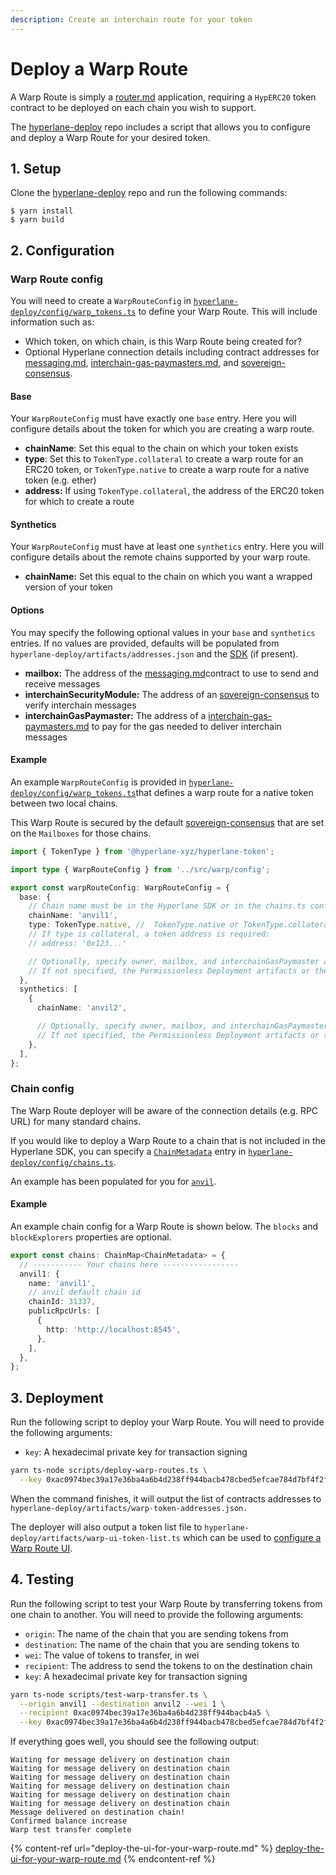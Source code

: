 ```yaml
---
description: Create an interchain route for your token
---
```


# Deploy a Warp Route

A Warp Route is simply a [router.md](../../apis-and-sdks/building-applications/writing-contracts/router.md "mention") application, requiring a `HypERC20` token contract to be deployed on each chain you wish to support.

The [hyperlane-deploy](https://github.com/hyperlane-xyz/hyperlane-deploy) repo includes a script that allows you to configure and deploy a Warp Route for your desired token.

## 1. Setup

Clone the [hyperlane-deploy](https://github.com/hyperlane-xyz/hyperlane-deploy) repo and run the following commands:

```
$ yarn install
$ yarn build
```

## 2. Configuration

### Warp Route config

You will need to create a `WarpRouteConfig` in [`hyperlane-deploy/config/warp_tokens.ts`](https://github.com/hyperlane-xyz/hyperlane-deploy/blob/main/config/warp\_tokens.ts) to define your Warp Route. This will include information such as:

* Which token, on which chain, is this Warp Route being created for?
* Optional Hyperlane connection details including contract addresses for [messaging.md](../../protocol/messaging.md "mention"), [interchain-gas-paymasters.md](../../build-with-hyperlane/guides/paying-for-interchain-gas/interchain-gas-paymasters.md "mention"), and [sovereign-consensus](../../protocol/sovereign-consensus/ "mention").

#### Base

Your `WarpRouteConfig` must have exactly one `base` entry. Here you will configure details about the token for which you are creating a warp route.

* **chainName**: Set this equal to the chain on which your token exists
* **type**: Set this to `TokenType.collateral` to create a warp route for an ERC20 token, or `TokenType.native` to create a warp route for a native token (e.g. ether)
* **address:** If using `TokenType.collateral`, the address of the ERC20 token for which to create a route

#### Synthetics

Your `WarpRouteConfig` must have at least one `synthetics` entry. Here you will configure details about the remote chains supported by your warp route.

* **chainName:** Set this equal to the chain on which you want a wrapped version of your token

#### Options

You may specify the following optional values in your `base` and `synthetics` entries. If no values are provided, defaults will be populated from `hyperlane-deploy/artifacts/addresses.json` and the [SDK](https://github.com/hyperlane-xyz/hyperlane-monorepo/blob/main/typescript/sdk/src/consts/environments/mainnet.json) (if present).

* **mailbox:** The address of the [messaging.md](../../protocol/messaging.md "mention")contract to use to send and receive messages
* **interchainSecurityModule:** The address of an [sovereign-consensus](../../protocol/sovereign-consensus/ "mention") to verify interchain messages
* **interchainGasPaymaster:** The address of a [interchain-gas-paymasters.md](../../build-with-hyperlane/guides/paying-for-interchain-gas/interchain-gas-paymasters.md "mention") to pay for the gas needed to deliver interchain messages

#### Example

An example `WarpRouteConfig` is provided in [`hyperlane-deploy/config/warp_tokens.ts`](https://github.com/hyperlane-xyz/hyperlane-deploy/blob/main/config/warp\_tokens.ts)that defines a warp route for a native token between two local chains.

This Warp Route is secured by the default [sovereign-consensus](../../protocol/sovereign-consensus/ "mention") that are set on the `Mailboxes` for those chains.

```typescript
import { TokenType } from '@hyperlane-xyz/hyperlane-token';

import type { WarpRouteConfig } from '../src/warp/config';

export const warpRouteConfig: WarpRouteConfig = {
  base: {
    // Chain name must be in the Hyperlane SDK or in the chains.ts config
    chainName: 'anvil1',
    type: TokenType.native, //  TokenType.native or TokenType.collateral
    // If type is collateral, a token address is required:
    // address: '0x123...'

    // Optionally, specify owner, mailbox, and interchainGasPaymaster addresses
    // If not specified, the Permissionless Deployment artifacts or the SDK's defaults will be used
  },
  synthetics: [
    {
      chainName: 'anvil2',

      // Optionally, specify owner, mailbox, and interchainGasPaymaster addresses
      // If not specified, the Permissionless Deployment artifacts or the SDK's defaults will be used
    },
  ],
};
```

### Chain config

The Warp Route deployer will be aware of the connection details (e.g. RPC URL) for many standard chains.

If you would like to deploy a Warp Route to a chain that is not included in the Hyperlane SDK, you can specify a [`ChainMetadata`](https://github.com/hyperlane-xyz/hyperlane-monorepo/blob/main/typescript/sdk/src/consts/chainMetadata.ts#L21) entry in [`hyperlane-deploy/config/chains.ts`](https://github.com/hyperlane-xyz/hyperlane-deploy/blob/main/config/chains.ts).

An example has been populated for you for [`anvil`](https://book.getfoundry.sh/anvil/).

#### Example

An example chain config for a Warp Route is shown below. The `blocks` and `blockExplorers` properties are optional.

```typescript
export const chains: ChainMap<ChainMetadata> = {
  // ----------- Your chains here -----------------
  anvil1: {
    name: 'anvil1',
    // anvil default chain id
    chainId: 31337,
    publicRpcUrls: [
      {
        http: 'http://localhost:8545',
      },
    ],
  },
};
```

## 3. Deployment

Run the following script to deploy your Warp Route. You will need to provide the following arguments:

* `key`: A hexadecimal private key for transaction signing

```bash
yarn ts-node scripts/deploy-warp-routes.ts \
  --key 0xac0974bec39a17e36ba4a6b4d238ff944bacb478cbed5efcae784d7bf4f2ff80
```

When the command finishes, it will output the list of contracts addresses to `hyperlane-deploy/artifacts/warp-token-addresses.json.`

The deployer will also output a token list file to `hyperlane-deploy/artifacts/warp-ui-token-list.ts` which can be used to [configure a Warp Route UI](deploy-the-ui-for-your-warp-route.md).

## 4. Testing

Run the following script to test your Warp Route by transferring tokens from one chain to another. You will need to provide the following arguments:

* `origin`: The name of the chain that you are sending tokens from
* `destination`: The name of the chain that you are sending tokens to
* `wei`: The value of tokens to transfer, in wei
* `recipient`: The address to send the tokens to on the destination chain
* `key`: A hexadecimal private key for transaction signing

```bash
yarn ts-node scripts/test-warp-transfer.ts \
  --origin anvil1 --destination anvil2 --wei 1 \
  --recipient 0xac0974bec39a17e36ba4a6b4d238ff944bacb4a5 \
  --key 0xac0974bec39a17e36ba4a6b4d238ff944bacb478cbed5efcae784d7bf4f2ff80
```

If everything goes well, you should see the following output:

```
Waiting for message delivery on destination chain
Waiting for message delivery on destination chain
Waiting for message delivery on destination chain
Waiting for message delivery on destination chain
Waiting for message delivery on destination chain
Waiting for message delivery on destination chain
Message delivered on destination chain!
Confirmed balance increase
Warp test transfer complete
```

{% content-ref url="deploy-the-ui-for-your-warp-route.md" %}
[deploy-the-ui-for-your-warp-route.md](deploy-the-ui-for-your-warp-route.md)
{% endcontent-ref %}

